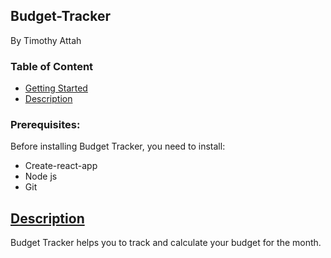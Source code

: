## Budget-Tracker 
By Timothy Attah


### Table of Content

* [Getting Started](#get-started)
* [Description](#description)


### Prerequisites:
Before installing Budget Tracker, you need to install:

* Create-react-app
* Node js
* Git


## [Description](description)
Budget Tracker helps you to track and calculate your budget for the month.